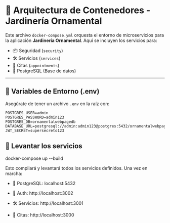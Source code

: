# 🐳 Arquitectura de Contenedores - Jardinería Ornamental

Este archivo `docker-compose.yml` orquesta el entorno de microservicios para la aplicación **Jardinería Ornamental**. Aquí se incluyen los servicios para:

- 📦 Seguridad (`security`)
- 🛠️ Servicios (`services`)
- 📅 Citas (`appointments`)
- 🐘 PostgreSQL (Base de datos)

---

## 🔐 Variables de Entorno (.env)

Asegúrate de tener un archivo `.env` en la raíz con:

```env
POSTGRES_USER=admin
POSTGRES_PASSWORD=admin123
POSTGRES_DB=ornamentalwebpagedb
DATABASE_URL=postgresql://admin:admin123@postgres:5432/ornamentalwebpagedb
JWT_SECRET=supersecreto123
```

## 🚀 Levantar los servicios

docker-compose up --build

Esto compilará y levantará todos los servicios definidos. Una vez en marcha:

- 🐘 PostgreSQL: localhost:5432

- 🔐 Auth: http://localhost:3002

- 🛠️ Servicios: http://localhost:3001

- 📅 Citas: http://localhost:3000